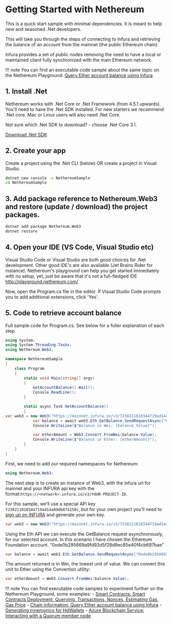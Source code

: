 # Getting Started with Nethereum

 This is a quick start sample with minimal dependencies. It is meant to help new and seasoned .Net developers.

This will take you through the steps of connecting to Infura and retrieving the balance of an account from the mainnet (the public Ethereum chain). 

Infura provides a set of public nodes removing the need to have a local or maintained client fully synchronized with the main Ethereum network.

!!! note
    You can find an executable code sample about the same topic on the Nethereum Playground:
    [Query Ether account balance using Infura](http://playground.nethereum.com/csharp/id/1001)


## 1. Install .Net

Nethereum works with .Net Core or .Net Framework (from 4.5.1 upwards). You'll need to have the .Net SDK installed. For new starters we recommend .Net core. Mac or Linux users will also need .Net Core. 

Not sure which .Net SDK to download? - choose .Net Core 3.1.

[Download .Net SDK](https://www.microsoft.com/net/download)

## 2. Create your app

Create a project using the .Net CLI (below) OR create a project in Visual Studio.

``` sh
dotnet new console -o NethereumSample
cd NethereumSample
```

## 3. Add package reference to Nethereum.Web3 and restore (update / download) the project packages.

``` sh
dotnet add package Nethereum.Web3
dotnet restore
```

## 4. Open your IDE (VS Code, Visual Studio etc)

Visual Studio Code or Visual Studio are both good choices for .Net development. Other good IDE's are also available (Jet Brains Rider for instance).
Nethereum's playground can help you get started immediately with no setup, yet, just be aware that it's not a full-fledged IDE http://playground.nethereum.com/

Now, open the Program.cs file in the editor.
If Visual Studio Code prompts you to add additional extensions, click 'Yes'.

## 5. Code to retrieve account balance

Full sample code for Program.cs.  See below for a fuller explanation of each step.
``` c#
using System;
using System.Threading.Tasks;
using Nethereum.Web3;

namespace NethereumSample
{
    class Program
    {
        static void Main(string[] args)
        {
            GetAccountBalance().Wait();
            Console.ReadLine();
        }

        static async Task GetAccountBalance()
        {
var web3 = new Web3("https://mainnet.infura.io/v3/7238211010344719ad14a89db874158c");
            var balance = await web3.Eth.GetBalance.SendRequestAsync("0xde0b295669a9fd93d5f28d9ec85e40f4cb697bae");
            Console.WriteLine($"Balance in Wei: {balance.Value}");

            var etherAmount = Web3.Convert.FromWei(balance.Value);
            Console.WriteLine($"Balance in Ether: {etherAmount}");
        }
    }
}
```

First, we need to add our required namespaces for Nethereum:

``` c#
using Nethereum.Web3;
```

The next step is to create an instance of Web3, with the infura url for mainnet and your INFURA api key with the format:`https://<network>.infura.io/v3/YOUR-PROJECT-ID`.

For this sample, we’ll use a special API key `7238211010344719ad14a89db874158c`, but for your own project you’ll need to [sign up on INFURA](https://infura.io/register) and generate your own key.

``` c#
var web3 = new Web3("https://mainnet.infura.io/v3/7238211010344719ad14a89db874158c");
```

Using the Eth API we can execute the GetBalance request asynchronously, for our selected account. In this scenario I have chosen the Ethereum Foundation account. “0xde0b295669a9fd93d5f28d9ec85e40f4cb697bae”

``` c#
var balance = await web3.Eth.GetBalance.SendRequestAsync("0xde0b295669a9fd93d5f28d9ec85e40f4cb697bae");
```

The amount returned is in Wei, the lowest unit of value. We can convert this unit to Ether using the Convertion utility:

``` c#
var etherAmount = Web3.Convert.FromWei(balance.Value);
```

!!! note
    You can find executable code samples to experiment further on the Nethereum Playground, some examples: 
    - [Smart Contracts: Smart Contracts Deployment, Querying, Transactions, Nonces, Estimating Gas, Gas Price](http://playground.nethereum.com/csharp/id/1007)
    - [Chain information: Query Ether account balance using Infura](http://playground.nethereum.com/csharp/id/1001)
    - [Generating mnemonics for HdWallets](http://playground.nethereum.com/csharp/id/1042)
    - [Azure Blockchain Service: Interacting with a Quorum member node](http://playground.nethereum.com/csharp/id/1046)
